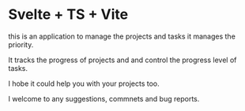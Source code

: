 # Svelte + TS + Vite

this is an application to manage the projects and tasks it manages the priority.

It tracks the progress of projects and and control the progress level of tasks.

I hobe it could help you with your projects too.

I welcome to any suggestions, commnets and bug reports.


